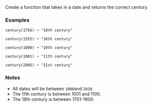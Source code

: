Create a function that takes in a date and returns the correct century.


### Examples ###
    century(1756) ➞ "18th century"

    century(1555) ➞ "16th century"

    century(1000) ➞ "10th century"

    century(1001) ➞ "11th century"

    century(2005) ➞ "21st century"


### Notes ###
*   All dates will be between `1000`and `2010`.
*   The 11th century is between 1001 and 1100.
*   The 18th century is between 1701-1800.